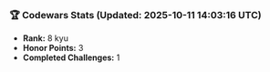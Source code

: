 ### 🏆 Codewars Stats (Updated: 2025-10-11 14:03:16 UTC)

- **Rank:** 8 kyu
- **Honor Points:** 3
- **Completed Challenges:** 1
